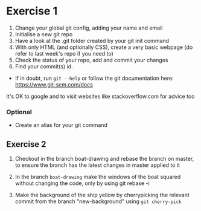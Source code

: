 # Exercise 1

1. Change your global git config, adding your name and email
2. Initialise a new git repo
3. Have a look at the .git folder created by your git init command
4. With only HTML (and optionally CSS), create a very basic webpage (do refer to last week's repo if you need to)
5. Check the status of your repo, add and commit your changes
6. Find your commit(s) id.

- If in doubt, run `git --help` or follow the git documentation here:
https://www.git-scm.com/docs

It's OK to google and to visit websites like stackoverflow.com for advice too


### Optional
- Create an alias for your git command


## Exercise 2

1. Checkout in the branch boat-drawing and rebase the branch on master, to ensure the branch has the latest changes in master applied to it

2. In the branch `boat-drawing` make the windows of the boat squared without changing the code, only by using git rebase -i

3. Make the background of the ship yellow by cherrypicking the relevant commit from the branch "new-background" using `git cherry-pick`
